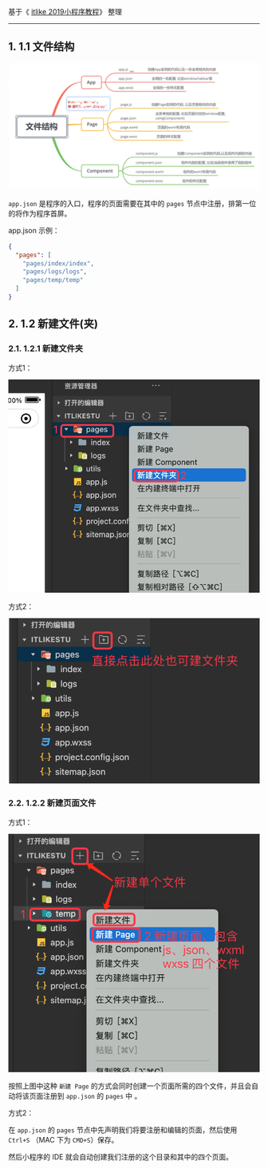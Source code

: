基于《 [itlike 2019小程序教程](https://www.bilibili.com/video/BV1Kt411V7rg?p=3&spm_id_from=pageDriver)》 整理

---


## 1. 1.1 文件结构

![](pics/1-1-小程序文件结构.png)

`app.json` 是程序的入口，程序的页面需要在其中的 `pages` 节点中注册，排第一位的将作为程序首屏。

app.json 示例：

```json
{
  "pages": [
    "pages/index/index",
    "pages/logs/logs", 
    "pages/temp/temp"   
  ]
}  
```

## 2. 1.2 新建文件(夹)

### 2.1. 1.2.1 新建文件夹

方式1：

![](pics/1-2-新建文件夹.png)

方式2：

![](pics/1-3-新建文件夹方式2.png)

### 2.2. 1.2.2 新建页面文件

方式1：

![](pics/1-4-新建文件和页面.png)

按照上图中这种 `新建 Page` 的方式会同时创建一个页面所需的四个文件，并且会自动将该页面注册到 `app.json` 的 `pages` 中 。

方式2：

在 `app.json` 的 `pages` 节点中先声明我们将要注册和编辑的页面，然后使用 `Ctrl+S` （MAC 下为 `CMD+S`）保存。 

然后小程序的 IDE 就会自动创建我们注册的这个目录和其中的四个页面。 